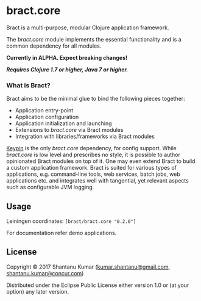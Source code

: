 # bract.core

Bract is a multi-purpose, modular Clojure application framework.

The _bract.core_ module implements the essential functionality and is a common dependency for all modules.

**Currently in ALPHA. Expect breaking changes!**

_**Requires Clojure 1.7 or higher, Java 7 or higher.**_


### What is Bract?

Bract aims to be the minimal glue to bind the following pieces together:

- Application entry-point
- Application configuration
- Application initialization and launching
- Extensions to _bract.core_ via Bract modules
- Integration with libraries/frameworks via Bract modules

[Keypin](https://github.com/kumarshantanu/keypin) is the only _bract.core_ dependency, for config support. While
_bract.core_ is low level and prescribes no style, it is possible to author opinionated Bract modules on top of it.
One may even extend Bract to build a custom application framework. Bract is suited for various types of applications,
e.g. command-line tools, web services, batch jobs, web applications etc. and integrates well with tangential, yet
relevant aspects such as configurable JVM logging.


## Usage

Leiningen coordinates: `[bract/bract.core "0.2.0"]`

For documentation refer demo applications.


## License

Copyright © 2017 Shantanu Kumar (kumar.shantanu@gmail.com, shantanu.kumar@concur.com)

Distributed under the Eclipse Public License either version 1.0 or (at
your option) any later version.

